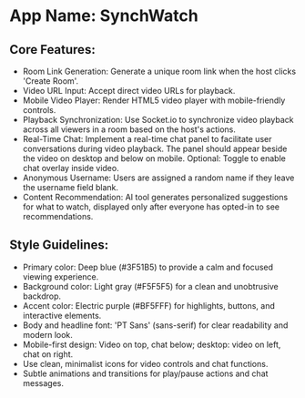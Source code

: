 # **App Name**: SynchWatch

## Core Features:

- Room Link Generation: Generate a unique room link when the host clicks 'Create Room'.
- Video URL Input: Accept direct video URLs for playback.
- Mobile Video Player: Render HTML5 video player with mobile-friendly controls.
- Playback Synchronization: Use Socket.io to synchronize video playback across all viewers in a room based on the host's actions.
- Real-Time Chat: Implement a real-time chat panel to facilitate user conversations during video playback. The panel should appear beside the video on desktop and below on mobile. Optional: Toggle to enable chat overlay inside video.
- Anonymous Username: Users are assigned a random name if they leave the username field blank.
- Content Recommendation: AI tool generates personalized suggestions for what to watch, displayed only after everyone has opted-in to see recommendations.

## Style Guidelines:

- Primary color: Deep blue (#3F51B5) to provide a calm and focused viewing experience.
- Background color: Light gray (#F5F5F5) for a clean and unobtrusive backdrop.
- Accent color: Electric purple (#BF5FFF) for highlights, buttons, and interactive elements.
- Body and headline font: 'PT Sans' (sans-serif) for clear readability and modern look.
- Mobile-first design: Video on top, chat below; desktop: video on left, chat on right.
- Use clean, minimalist icons for video controls and chat functions.
- Subtle animations and transitions for play/pause actions and chat messages.
